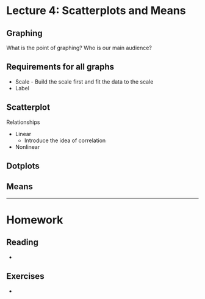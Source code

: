 # Lecture 4: Scatterplots and Means

## Graphing
What is the point of graphing? Who is our main audience?

## Requirements for all graphs
* Scale - Build the scale first and fit the data to the scale
* Label

## Scatterplot
Relationships
* Linear
  * Introduce the idea of correlation
* Nonlinear

## Dotplots

## Means

-----
# Homework
## Reading
* 

## Exercises
* 